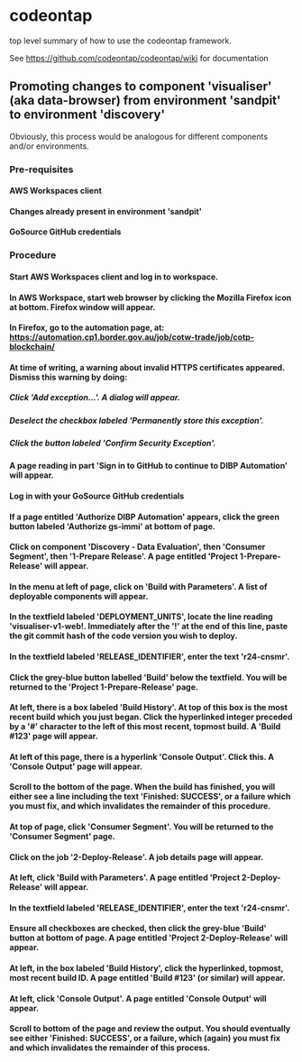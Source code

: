 # codeontap
top level summary of how to use the codeontap framework.

See https://github.com/codeontap/codeontap/wiki for documentation

## Promoting changes to component 'visualiser' (aka data-browser) from environment 'sandpit' to environment 'discovery'

Obviously, this process would be analogous for different components and/or environments.

### Pre-requisites
#### AWS Workspaces client
#### Changes already present in environment 'sandpit'
#### GoSource GitHub credentials

### Procedure

#### Start AWS Workspaces client and log in to workspace.
#### In AWS Workspace, start web browser by clicking the Mozilla Firefox icon at bottom. Firefox window will appear.
#### In Firefox, go to the automation page, at: https://automation.cp1.border.gov.au/job/cotw-trade/job/cotp-blockchain/
#### At time of writing, a warning about invalid HTTPS certificates appeared. Dismiss this warning by doing:
##### Click 'Add exception...'. A dialog will appear.
##### Deselect the checkbox labeled 'Permanently store this exception'.
##### Click the button labeled 'Confirm Security Exception'.
#### A page reading in part 'Sign in to GitHub to continue to DIBP Automation' will appear.
#### Log in with your GoSource GitHub credentials
#### If a page entitled 'Authorize DIBP Automation' appears, click the green button labeled 'Authorize gs-immi' at bottom of page.
#### Click on component 'Discovery - Data Evaluation', then 'Consumer Segment', then '1-Prepare Release'. A page entitled 'Project 1-Prepare-Release' will appear.
#### In the menu at left of page, click on 'Build with Parameters'. A list of deployable components will appear.
#### In the textfield labeled 'DEPLOYMENT_UNITS', locate the line reading 'visualiser-v1-web!. Immediately after the '!' at the end of this line, paste the git commit hash of the code version you wish to deploy.
#### In the textfield labeled 'RELEASE_IDENTIFIER', enter the text 'r24-cnsmr'.
#### Click the grey-blue button labelled 'Build' below the textfield. You will be returned to the 'Project 1-Prepare-Release' page.
#### At left, there is a box labeled 'Build History'. At top of this box is the most recent build which you just began. Click the hyperlinked integer preceded by a '#' character to the left of this most recent, topmost build. A 'Build #123' page will appear.
#### At left of this page, there is a hyperlink 'Console Output'. Click this. A 'Console Output' page will appear.
#### Scroll to the bottom of the page. When the build has finished, you will either see a line including the text 'Finished: SUCCESS', or a failure which you must fix, and which invalidates the remainder of this procedure.
#### At top of page, click 'Consumer Segment'. You will be returned to the 'Consumer Segment' page.
#### Click on the job '2-Deploy-Release'. A job details page will appear.
#### At left, click 'Build with Parameters'. A page entitled 'Project 2-Deploy-Release' will appear.
#### In the textfield labeled 'RELEASE_IDENTIFIER', enter the text 'r24-cnsmr'.
#### Ensure all checkboxes are checked, then click the grey-blue 'Build' button at bottom of page. A page entitled 'Project 2-Deploy-Release' will appear.
#### At left, in the box labeled 'Build History', click the hyperlinked, topmost, most recent build ID. A page entitled 'Build #123' (or similar) will appear.
#### At left, click 'Console Output'. A page entitled 'Console Output' will appear.
#### Scroll to bottom of the page and review the output. You should eventually see either 'Finished: SUCCESS', or a failure, which (again) you must fix and which invalidates the remainder of this process.
